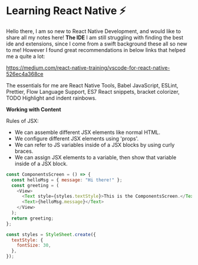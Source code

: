 # Learning React Native ⚡️
Hello there, I am so new to React Native Development, and would like to share all my notes here!
<strong>The IDE</strong>
I am still struggling with finding the best ide and extensions, since I come from a swift background these all so new to me! However I found great recommendations in below links that helped me a quite a lot:

https://medium.com/react-native-training/vscode-for-react-native-526ec4a368ce

The essentials for me are React Native Tools, Babel JavaScript, ESLint, Prettier, Flow Language Support, ES7 React snippets, bracket colorizer, TODO Highlight and indent rainbows.

<strong>Working with Content</strong>

Rules of JSX: 
- We can assemble different JSX elements like normal HTML.
- We configure different JSX elements using 'props'.
- We can refer to JS variables inside of a JSX blocks by using curly braces.
- We can assign JSX elements to a variable, then show that variable inside of a JSX block.

```javascript
const ComponentsScreen = () => {
  const helloMsg = { message: "Hi there!" };
  const greeting = (
    <View>
      <Text style={styles.textStyle}>This is the ComponentsScreen.</Text>
      <Text>{helloMsg.message}</Text>
    </View>
  );
  return greeting;
};

const styles = StyleSheet.create({
  textStyle: {
    fontSize: 30,
  },
});

```
